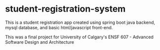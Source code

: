 # student-registration-system

This is a student registration app created using spring boot java backend, mysql database, and basic html/javascript front-end. 

This was a final project for University of Calgary's ENSF 607 - Advanced Software Design and Architecture
